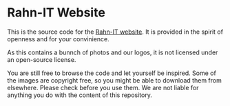 # Rahn-IT Website

This is the source code for the [Rahn-IT website](https://it-rahn.de).
It is provided in the spirit of openness and for your convinience.

As this contains a bunnch of photos and our logos, it is not licensed under an open-source license.

You are still free to browse the code and let yourself be inspired.
Some of the images are copyright free, so you might be able to download them from elsewhere. Please check before you use them.
We are not liable for anything you do with the content of this repository.